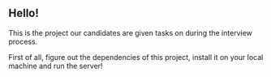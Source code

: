 ## Hello!

This is the project our candidates are given tasks on during the interview process.

First of all, figure out the dependencies of this project, install it on your local machine and run the server!
